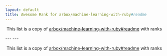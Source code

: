 ```yaml
---
layout: default
title: Awesome Rank for arbox/machine-learning-with-ruby#readme
---
```


<p align="center">
	This list is a copy of <a href="https://github.com/arbox/machine-learning-with-ruby#readme">arbox/machine-learning-with-ruby#readme</a> with ranks
</p>
---
---
<p align="center">
	This list is a copy of <a href="https://github.com/arbox/machine-learning-with-ruby#readme">arbox/machine-learning-with-ruby#readme</a> with ranks
</p>
